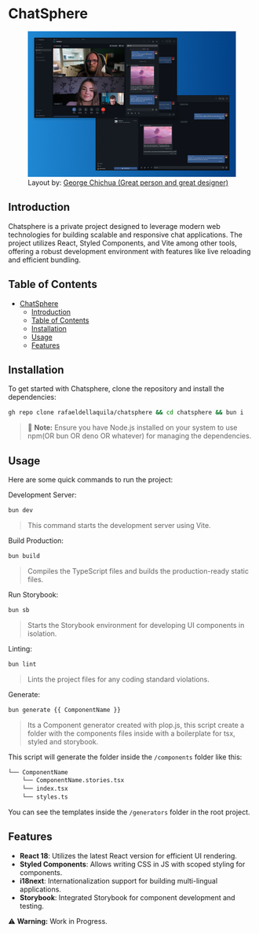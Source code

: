 # ChatSphere

<figure>
    <img src="./public/prints.jpg" alt="Albuquerque, New Mexico">
    <figcaption>
    Layout by:
    <a href="https://dribbble.com/WesternJERO">George Chichua (Great person and great designer)</a>
    </figcaption>
</figure>




## Introduction
Chatsphere is a private project designed to leverage modern web technologies for building scalable and responsive chat applications. The project utilizes React, Styled Components, and Vite among other tools, offering a robust development environment with features like live reloading and efficient bundling.

## Table of Contents

- [ChatSphere](#chatsphere)
  - [Introduction](#introduction)
  - [Table of Contents](#table-of-contents)
  - [Installation](#installation)
  - [Usage](#usage)
  - [Features](#features)

## Installation
To get started with Chatsphere, clone the repository and install the dependencies:

```bash
gh repo clone rafaeldellaquila/chatsphere && cd chatsphere && bun i
```

> :memo: **Note:** Ensure you have Node.js installed on your system to use npm(OR bun OR deno OR whatever) for managing the dependencies.

## Usage
Here are some quick commands to run the project:

Development Server:
```bash
bun dev
```
> This command starts the development server using Vite.

Build Production:
```bash
bun build
```
> Compiles the TypeScript files and builds the production-ready static files.

Run Storybook:
```bash
bun sb
```
> Starts the Storybook environment for developing UI components in isolation.

Linting:
```bash
bun lint
```
> Lints the project files for any coding standard violations.

Generate:
```bash
bun generate {{ ComponentName }}
```
> Its a Component generator created with plop.js, this script create a folder with the components files inside with a boilerplate for tsx, styled and storybook.

This script will generate the folder inside the ``/components`` folder like this:
```md
└── ComponentName
    └── ComponentName.stories.tsx
    └── index.tsx
    └── styles.ts
```

You can see the templates inside the ``/generators`` folder in the root project.


## Features
- **React 18**: Utilizes the latest React version for efficient UI rendering.
- **Styled Components**: Allows writing CSS in JS with scoped styling for components.
- **i18next**: Internationalization support for building multi-lingual applications.
- **Storybook**: Integrated Storybook for component development and testing.


:warning: **Warning:** Work in Progress.